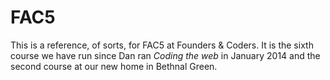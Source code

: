 # FAC5

This is a reference, of sorts, for FAC5 at Founders & Coders. It is the sixth course we have run since Dan ran *Coding the web* in January 2014 and the second course at our new home in Bethnal Green.
